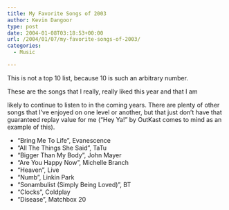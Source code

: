 ```yaml
---
title: My Favorite Songs of 2003
author: Kevin Dangoor
type: post
date: 2004-01-08T03:18:53+00:00
url: /2004/01/07/my-favorite-songs-of-2003/
categories:
  - Music

---
```

This is not a top 10 list, because 10 is such an arbitrary number.
  
These are the songs that I really, really liked this year and that I am
  
likely to continue to listen to in the coming years. There are plenty of other songs that I&#8217;ve enjoyed on one level or another, but that just don&#8217;t have that guaranteed replay value for me (&#8220;Hey Ya!&#8221; by OutKast comes to mind as an example of this).

  * &#8220;Bring Me To Life&#8221;, Evanescence
  * &#8220;All The Things She Said&#8221;, TaTu
  * &#8220;Bigger Than My Body&#8221;, John Mayer
  * &#8220;Are You Happy Now&#8221;, Michelle Branch
  * &#8220;Heaven&#8221;, Live
  * &#8220;Numb&#8221;, Linkin Park
  * &#8220;Sonambulist (Simply Being Loved)&#8221;, BT
  * &#8220;Clocks&#8221;, Coldplay
  * &#8220;Disease&#8221;, Matchbox 20